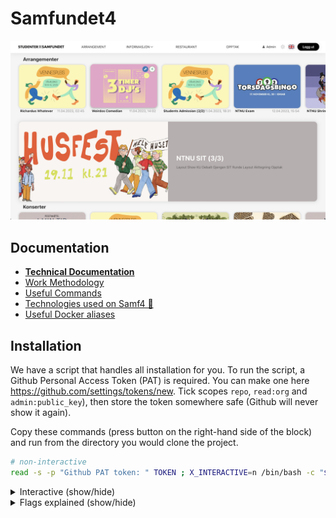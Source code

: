 # Samfundet4

<img src="./docs/splash.png"/>

## Documentation

- **[Technical Documentation](/docs/technical/README.md)**
- [Work Methodology](/docs/work-methodology.md)
- [Useful Commands](/docs/useful-commands.md)
- [Technologies used on Samf4 🤖](/docs/technical/Samf4Tech.md)
- [Useful Docker aliases](/docs/docker-project-specific-commands.md)
## Installation

We have a script that handles all installation for you. To run the script, a Github Personal Access Token (PAT) is required. 
You can make one here https://github.com/settings/tokens/new. Tick scopes `repo`, `read:org` and `admin:public_key`), 
then store the token somewhere safe (Github will never show it again).

Copy these commands (press button on the right-hand side of the block) 
and run from the directory you would clone the project.

```sh
# non-interactive
read -s -p "Github PAT token: " TOKEN ; X_INTERACTIVE=n /bin/bash -c "$(curl -fsSL https://$TOKEN@raw.githubusercontent.com/Samfundet/Samfundet4/master/{bash_utils.sh,install.sh})" && . ~/.bash_profile && cd Samfundet4; unset TOKEN; unset X_INTERACTIVE;
```

<details>
<summary>Interactive (show/hide)</summary>

```sh
# interactive
read -s -p "Github PAT token: " TOKEN ; X_INTERACTIVE=y /bin/bash -c "$(curl -fsSL https://$TOKEN@raw.githubusercontent.com/Samfundet/Samfundet4/master/{bash_utils.sh,install.sh})" && . ~/.bash_profile && cd Samfundet4; unset TOKEN; unset X_INTERACTIVE;
```

<!--
cd ~/my-projects/test; rm -rf Samfundet4; read -s -p "Github PAT token: " TOKEN ; X_INTERACTIVE=y /bin/bash -c "$(curl -fsSL https://$TOKEN@raw.githubusercontent.com/Samfundet/Samfundet4/master/{bash_utils.sh,install.sh})" && . ~/.bash_profile && cd Samfundet4; unset TOKEN; unset X_INTERACTIVE;
 -->
</details>

<details>
<summary>Flags explained (show/hide)</summary>

> -   X_INTERACTIVE (y/n): determines how many prompts you receive before performing an action.  
>     curl:
> -   -f: fail fast
> -   -s: silent, no progress-meter
> -   -S: show error on fail
> -   -L: follow redirect

</details>

<br>
<br>
<br>
